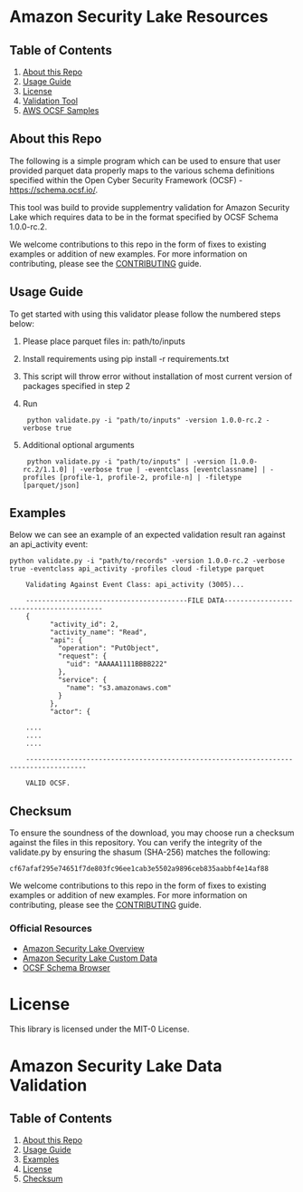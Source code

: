 Amazon Security Lake Resources
========================

## Table of Contents
1. [About this Repo](#About)
2. [Usage Guide](#Usage)
3. [License](#License)
4. [Validation Tool](#Validation)
5. [AWS OCSF Samples](#samples)

## About this Repo <a name="About"></a>

The following is a simple program which can be used to ensure that user provided parquet data properly maps to the various schema definitions specified within the Open Cyber Security Framework (OCSF) - https://schema.ocsf.io/. 

This tool was build to provide supplementry validation for Amazon Security Lake which requires data to be in the format specified by OCSF Schema 1.0.0-rc.2. 

We welcome contributions to this repo in the form of fixes to existing examples or addition of new examples. For more information on contributing, please see the [CONTRIBUTING](https://github.com/aws-samples/amazon-security-lake/blob/main/CONTRIBUTING.md) guide.


## Usage Guide <a name="Usage"></a>

To get started with using this validator please follow the numbered steps below:

1. Please place parquet files in: path/to/inputs
    
3. Install requirements using 
        pip install -r requirements.txt

4. This script will throw error without installation of most current version of packages specified in step 2

5. Run

		python validate.py -i "path/to/inputs" -version 1.0.0-rc.2 -verbose true

6. Additional optional arguments
   
		python validate.py -i "path/to/inputs" | -version [1.0.0-rc.2/1.1.0] | -verbose true | -eventclass [eventclassname] | -profiles [profile-1, profile-2, profile-n] | -filetype [parquet/json]



## Examples <a name="Examples"></a>

Below we can see an example of an expected validation result ran against an api_activity event:

	python validate.py -i "path/to/records" -version 1.0.0-rc.2 -verbose true -eventclass api_activity -profiles cloud -filetype parquet

		Validating Against Event Class: api_activity (3005)...

		----------------------------------------FILE DATA----------------------------------------
		{
		      "activity_id": 2,
		      "activity_name": "Read",
		      "api": {
			    "operation": "PutObject",
			    "request": {
				  "uid": "AAAAA1111BBBB222"
			    },
			    "service": {
				  "name": "s3.amazonaws.com"
			    }
		      },
		      "actor": { 

		....
		....
		....

		-------------------------------------------------------------------------------------

		VALID OCSF.

## Checksum <a name="Checksum"></a>

To ensure the soundness of the download, you may choose run a checksum against the files in this repository. You can verify the integrity of the validate.py by ensuring the shasum (SHA-256) matches the following:

	cf67afaf295e74651f7de803fc96ee1cab3e5502a9896ceb835aabbf4e14af88


We welcome contributions to this repo in the form of fixes to existing examples or addition of new examples. For more information on contributing, please see the [CONTRIBUTING](https://github.com/aws-samples/amazon-security-lake/blob/main/CONTRIBUTING.md) guide.

### Official Resources
- [Amazon Security Lake Overview](https://aws.amazon.com/security-lake/)
- [Amazon Security Lake Custom Data](https://docs.aws.amazon.com/security-lake/latest/userguide/custom-sources.html)
- [OCSF Schema Browser](https://schema.ocsf.io/)

# License <a name="License"></a>

This library is licensed under the MIT-0 License.


Amazon Security Lake Data Validation 
========================

## Table of Contents
1. [About this Repo](#About)
2. [Usage Guide](#Usage)
3. [Examples](#Examples)
4. [License](#License)
5. [Checksum](#Checksum)
